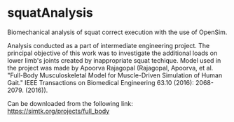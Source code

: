# squatAnalysis
Biomechanical analysis of squat correct execution with the use of OpenSim.

Analysis conducted as a part of intermediate engineering project. The principal objective of this work was to 
investigate the additional loads on lower limb's joints created by inappropriate squat techique. Model used in 
the project was made by Apoorva Rajagopal (Rajagopal, Apoorva, et al. "Full-Body Musculoskeletal Model for Muscle-Driven Simulation of Human Gait." 
IEEE Transactions on Biomedical Engineering 63.10 (2016): 2068-2079. (2016)). 

Can be downloaded from the following link:
https://simtk.org/projects/full_body
